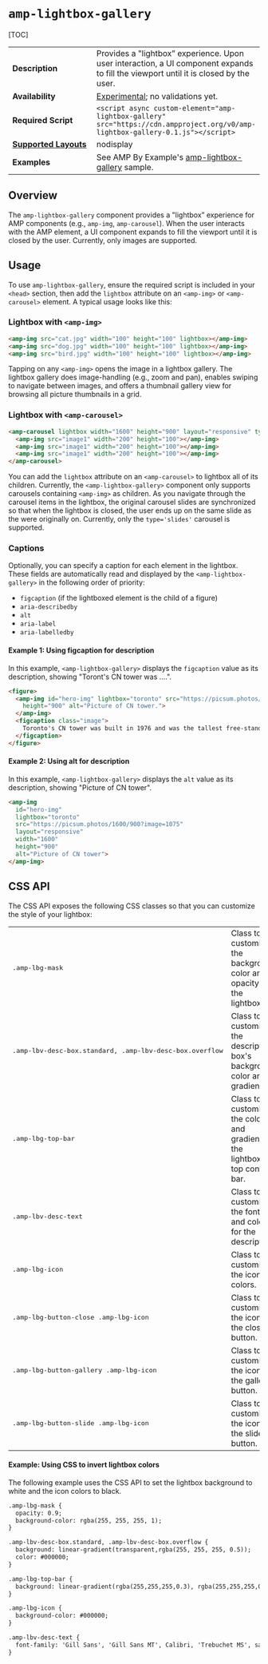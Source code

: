 <!---
Copyright 2018 The AMP HTML Authors. All Rights Reserved.

Licensed under the Apache License, Version 2.0 (the "License");
you may not use this file except in compliance with the License.
You may obtain a copy of the License at

      http://www.apache.org/licenses/LICENSE-2.0

Unless required by applicable law or agreed to in writing, software
distributed under the License is distributed on an "AS-IS" BASIS,
WITHOUT WARRANTIES OR CONDITIONS OF ANY KIND, either express or implied.
See the License for the specific language governing permissions and
limitations under the License.
-->

# <a name="amp-lightbox-gallery"></a> `amp-lightbox-gallery`
[TOC]

<table>
  <tr>
    <td width="40%"><strong>Description</strong></td>
    <td>Provides a "lightbox” experience. Upon user interaction, a UI component expands to fill the viewport until it is closed by the user.</td>
  </tr>
   <tr>
    <td width="40%"><strong>Availability</strong></td>
    <td><a href="https://www.ampproject.org/docs/reference/experimental.html">Experimental</a>; no validations yet.</td>
  </tr>
  <tr>
    <td width="40%"><strong>Required Script</strong></td>
    <td><code>&lt;script async custom-element="amp-lightbox-gallery" src="https://cdn.ampproject.org/v0/amp-lightbox-gallery-0.1.js">&lt;/script></code></td>
  </tr>
  <tr>
    <td class="col-fourty"><strong><a href="https://www.ampproject.org/docs/guides/responsive/control_layout.html">Supported Layouts</a></strong></td>
    <td>nodisplay</td>
  </tr>
  <tr>
    <td width="40%"><strong>Examples</strong></td>
    <td>See AMP By Example's <a href="https://ampbyexample.com/components/amp-lightbox-gallery/">amp-lightbox-gallery</a> sample.</td>
  </tr>
</table>

## Overview

The `amp-lightbox-gallery` component provides a "lightbox” experience for AMP components (e.g., `amp-img`, `amp-carousel`). When the user interacts with the AMP element, a UI component expands to fill the viewport until it is closed by the user. Currently, only images are supported.

## Usage

To use `amp-lightbox-gallery`, ensure the required script is included in your `<head>` section, then add the `lightbox` attribute on an `<amp-img>` or `<amp-carousel>` element. A typical usage looks like this:

### Lightbox with `<amp-img>`

```html
<amp-img src="cat.jpg" width="100" height="100" lightbox></amp-img>
<amp-img src="dog.jpg" width="100" height="100" lightbox></amp-img>
<amp-img src="bird.jpg" width="100" height="100" lightbox></amp-img>
```

Tapping on any `<amp-img>` opens the image in a lightbox gallery. The lightbox gallery does image-handling (e.g., zoom and pan), enables swiping to navigate between images, and offers a thumbnail gallery view for browsing all picture thumbnails in a grid.

### Lightbox with `<amp-carousel>`

```html
<amp-carousel lightbox width="1600" height="900" layout="responsive" type="slides">
  <amp-img src="image1" width="200" height="100"></amp-img>
  <amp-img src="image1" width="200" height="100"></amp-img>
  <amp-img src="image1" width="200" height="100"></amp-img>
</amp-carousel>
```

You can add the `lightbox` attribute on an `<amp-carousel>` to lightbox all of its children. Currently, the `<amp-lightbox-gallery>` component only supports carousels containing `<amp-img>` as children. As you navigate through the carousel items in the lightbox, the original carousel slides are synchronized so that when the lightbox is closed, the user ends up on the same slide as the were originally on. Currently, only the `type='slides'` carousel is supported.

### Captions

Optionally, you can specify a caption for each element in the lightbox. These fields are automatically read and displayed by the `<amp-lightbox-gallery>` in the following order of priority:

- `figcaption` (if the lightboxed element is the child of a figure)
- `aria-describedby`
- `alt`
- `aria-label`
- `aria-labelledby`

#### Example 1: Using figcaption for description

In this example, `<amp-lightbox-gallery>` displays the `figcaption` value as its description, showing "Toront's CN tower was ....".

```html
<figure>
  <amp-img id="hero-img" lightbox="toronto" src="https://picsum.photos/1600/900?image=1075" layout="responsive" width="1600"
    height="900" alt="Picture of CN tower.">
  </amp-img>
  <figcaption class="image">
    Toronto's CN tower was built in 1976 and was the tallest free-standing structure until 2007.
  </figcaption>
</figure>
```

#### Example 2: Using alt for description

In this example, `<amp-lightbox-gallery>` displays the `alt` value as its description, showing "Picture of CN tower".
```html
<amp-img
  id="hero-img"
  lightbox="toronto"
  src="https://picsum.photos/1600/900?image=1075"
  layout="responsive"
  width="1600"
  height="900"
  alt="Picture of CN tower">
</amp-img>
```

## CSS API

The CSS API exposes the following CSS classes so that you can customize the style of your lightbox: 

<table>
  <tr>
    <td width="40%"><pre>.amp-lbg-mask</pre></td>
    <td>Class to customize the background color and opacity for the lightbox.</td>
  </tr>
   <tr>
    <td width="40%"><pre>.amp-lbv-desc-box.standard, .amp-lbv-desc-box.overflow</pre></td>
    <td>Class to customize the description box's background color and gradient.</td>
  </tr>
  <tr>
    <td width="40%"><pre>.amp-lbg-top-bar</pre></td>
    <td>Class to customize the color and gradient for the lightbox's top controls bar.</td>
  </tr>
    <td width="40%"><pre>.amp-lbv-desc-text</ore></td>
    <td>Class to customize the font and colors for the description.</td>
  </tr>
  <tr>
    <td width="40%"><pre>.amp-lbg-icon</pre></td>
    <td>Class to customize the icon colors.</td>
  </tr>
  <tr>
    <td width="40%"><pre>.amp-lbg-button-close .amp-lbg-icon</pre></td>
    <td>Class to customize the icon for the close button.</td>
  </tr>
  <tr>
    <td width="40%"><pre>.amp-lbg-button-gallery .amp-lbg-icon</pre></td>
    <td>Class to customize the icon for the gallery button.</td>
  </tr>
    <tr>
    <td width="40%"><pre>.amp-lbg-button-slide .amp-lbg-icon</pre></td>
    <td>Class to customize the icon for the slide button.</td>
  </tr>
</table>

#### Example: Using CSS to invert lightbox colors

The following example uses the CSS API to set the lightbox background to white and the icon colors to black.

```html
.amp-lbg-mask {
  opacity: 0.9;
  background-color: rgba(255, 255, 255, 1);
}

.amp-lbv-desc-box.standard, .amp-lbv-desc-box.overflow {
  background: linear-gradient(transparent,rgba(255, 255, 255, 0.5));
  color: #000000;
}

.amp-lbg-top-bar {
  background: linear-gradient(rgba(255,255,255,0.3), rgba(255,255,255,0));
}

.amp-lbg-icon {
  background-color: #000000;
}

.amp-lbv-desc-text {
  font-family: 'Gill Sans', 'Gill Sans MT', Calibri, 'Trebuchet MS', sans-serif;
}
```
